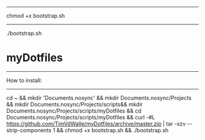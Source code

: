 ***
chmod +x bootstrap.sh

***
./bootstrap.sh
# myDotfiles

***
How to install:
***
cd ~ && mkdir 'Documents.nosync' && mkdir Documents.nosync/Projects && mkdir Documents.nosync/Projects/scripts&& mkdir Documents.nosync/Projects/scripts/myDotfiles && cd Documents.nosync/Projects/scripts/myDotfiles && curl -#L https://github.com/TimVdWalle/myDotfiles/archive/master.zip | tar -xzv --strip-components 1 && chmod +x bootstrap.sh && ./bootstrap.sh
